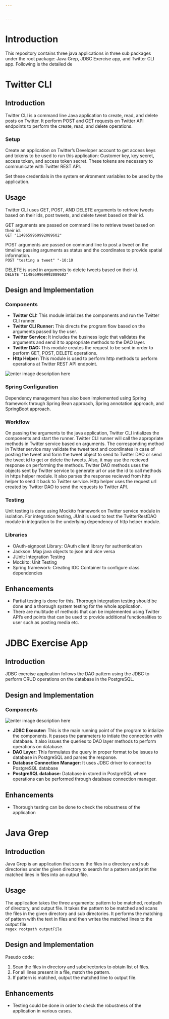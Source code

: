 ```yaml
---


---
```


<h1 id="introduction">Introduction</h1>
<p>This repository contains three java applications in three sub packages under the root package: Java Grep, JDBC Exercise app, and Twitter CLI app. Following is the detailed de</p>
<h1 id="twitter-cli">Twitter CLI</h1>
<h2 id="introduction-1">Introduction</h2>
<p>Twitter CLI is a command line Java application to create, read, and delete posts on Twitter. It perform POST and GET requests on Twitter API endpoints to perform the create, read, and delete operations.</p>
<h3 id="setup">Setup</h3>
<p>Create an application on Twitter’s Developer account to get access keys and tokens to be used to run this application: Customer key, key secret, access token, and access token secret.  These tokens are necessary to communicate with Twitter REST API.</p>
<p>Set these credentials in the system environment variables to be used by the application.</p>
<h2 id="usage">Usage</h2>
<p>Twitter CLI uses GET, POST, AND DELETE arguments to retrieve tweets based on their ids, post tweets, and delete tweet based on their id.</p>
<p>GET arguments are passed on command line to retrieve tweet based on their id.<br>
<code>GET "1148659969992089602"</code></p>
<p>POST arguments are passed on command line to post a tweet on the timeline passing arguments as status and the coordinates to provide spatial information.<br>
<code>POST "testing a tweet" "-10:10</code></p>
<p>DELETE is used in arguments to delete tweets based on their id.<br>
<code>DELETE "1148659969992089602"</code></p>
<h2 id="design-and-implementation">Design and Implementation</h2>
<h3 id="components">Components</h3>
<ul>
<li><strong><strong>Twitter CLI</strong>:</strong> This module intializes the components and run the Twitter CLI runner.</li>
<li><strong>Twitter CLI Runner:</strong> This directs the program flow based on the arguments passed by the user.</li>
<li><strong>Twitter Service:</strong> It includes the business logic that validates the arguments and send it to appropriate methods to the DAO layer.</li>
<li><strong>Twitter DAO:</strong> This module creates the request to be sent in order to perform GET, POST, DELETE operations.</li>
<li><strong>Http Helper:</strong> This module is used to perform http methods to perform operations at Twitter REST API endpoint.</li>
</ul>
<p><img src="https://lh3.googleusercontent.com/otiV-pm-GyeP9z_qC9aBGRxHinCr-e8ypy8RA-h37c-B0xYjKojfnJ4D5oCIzXBvS5ur3-C5odyr" alt="enter image description here"></p>
<h3 id="spring-configuration">Spring Configuration</h3>
<p>Dependency management has also been implemented using Spring framework through Spring Bean approach, Spring annotation approach, and SpringBoot approach.</p>
<h3 id="workflow">Workflow</h3>
<p>On passing the arguments to the java application, Twitter CLI intializes the components and start the runner. Twitter CLI runner will call the appropriate methods in Twitter service based on arguments. The corresponding method in Twitter service may validate the tweet text and coordinates in case of posting the tweet and form the tweet object to send to Twitter DAO or send the tweet id to get or delete the tweets. Also, it may use the recieved response on performing the methods.  Twitter DAO methods uses the objects sent by Twitter service to generate url or use the id to call methods in https helper module. It also parses the response recieved from http helper to send it back to Twitter service. Http helper uses the request url created by Twitter DAO to send the requests to Twitter API.</p>
<h3 id="testing">Testing</h3>
<p>Unit testing is done using Mockito framework on Twitter service module in isolation. For integration testing, JUnit is used to test the TwitterRestDAO module in integration to the underlying dependency of http helper module.</p>
<h3 id="libraries">Libraries</h3>
<ul>
<li>OAuth-signpost Library: OAuth client library for authentication</li>
<li>Jackson: Map java objects to json and vice versa</li>
<li>JUnit: Integration Testing</li>
<li>Mockito: Unit Testing</li>
<li>Spring framework: Creating IOC Container to configure class dependencies</li>
</ul>
<h2 id="enhancements">Enhancements</h2>
<ul>
<li>Partial testing is done for this. Thorough integration testing should be done and a thorough system testing for the whole application.</li>
<li>There are multitude of methods that can be implemented using Twitter API’s end points that can be used to provide additional functionalities to user such as posting media etc.</li>
</ul>
<h1 id="jdbc-exercise-app">JDBC Exercise App</h1>
<h2 id="introduction-2">Introduction</h2>
<p>JDBC exercise application follows the DAO pattern using the JDBC to perform CRUD operations on the database in the PostgreSQL.</p>
<h2 id="design-and-implementation-1">Design and Implementation</h2>
<h3 id="components-1">Components</h3>
<p><img src="https://lh3.googleusercontent.com/No5JmzkhfYszWtL40INs-0wlaXYQpxPF-c4fbaJnfPkqBm3SAfFF5iiO9tVels1G1qtLOcqLkTLa" alt="enter image description here"></p>
<ul>
<li><strong>JDBC Executer:</strong> This is the main running point of the program to intialize the components. It passes the parameters to intiate the connection with database. It also issues the queries to DAO layer methods to perform operations on database.</li>
<li><strong>DAO Layer:</strong> This formulates the query in proper format to be issues to database in PostgreSQL and parses the response.</li>
<li><strong>Database Connection Manager:</strong> It uses JDBC driver to connect to PostgreSQL database</li>
<li><strong>PostgreSQL database:</strong> Database in stored in PostgreSQL where operations can be performed through database connection manager.</li>
</ul>
<h2 id="enhancements-1">Enhancements</h2>
<ul>
<li>Thorough testing can be done to check the robustness of the application</li>
</ul>
<h1 id="java-grep">Java Grep</h1>
<h2 id="introduction-3">Introduction</h2>
<p>Java Grep is an application that scans the files in a directory and sub directories under the given directory to search for a pattern and print the matched lines in files into an output file.</p>
<h2 id="usage-1">Usage</h2>
<p>The application takes the three arguments: pattern to be matched, rootpath of directory, and output file. It takes the pattern to be matched and scans the files in the given directory and sub directories. It performs the matching of pattern with the text in files and then writes the matched lines to the output file.<br>
<code>regex rootpath outputFile</code></p>
<h2 id="design-and-implementation-2">Design and Implementation</h2>
<p>Pseudo code:</p>
<ol>
<li>Scan the files in directory and subdirectories to obtain list of files.</li>
<li>For all lines present in a file, match the pattern.</li>
<li>If pattern is matched, output the matched line to output file.</li>
</ol>
<h2 id="enhancements-2">Enhancements</h2>
<ul>
<li>Testing could be done in order to check the robustness of the application in various cases.</li>
</ul>

